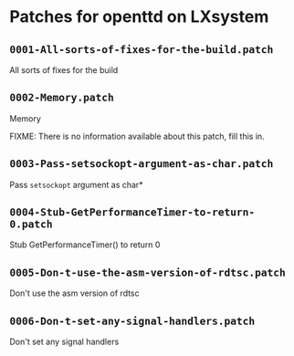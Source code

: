 # Patches for openttd on LXsystem

## `0001-All-sorts-of-fixes-for-the-build.patch`

All sorts of fixes for the build


## `0002-Memory.patch`

Memory

FIXME: There is no information available about this patch, fill this in.

## `0003-Pass-setsockopt-argument-as-char.patch`

Pass `setsockopt` argument as char*


## `0004-Stub-GetPerformanceTimer-to-return-0.patch`

Stub GetPerformanceTimer() to return 0


## `0005-Don-t-use-the-asm-version-of-rdtsc.patch`

Don't use the asm version of rdtsc


## `0006-Don-t-set-any-signal-handlers.patch`

Don't set any signal handlers


